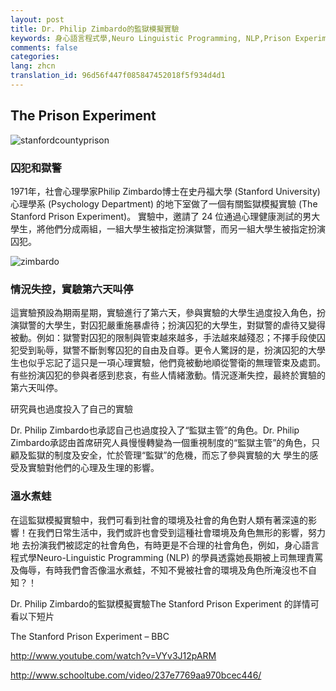 ```yaml
---
layout: post
title: Dr. Philip Zimbardo的監獄模擬實驗
keywords: 身心語言程式學,Neuro Linguistic Programming, NLP,Prison Experiment,zimbardo
comments: false
categories:
lang: zhcn
translation_id: 96d56f447f085847452018f5f934d4d1
---
```


## The Prison Experiment


![stanfordcountyprison](/assets/images/le/stanfordcountyprison.jpg "stanfordcountyprison")


### 囚犯和獄警

1971年，社會心理學家Philip Zimbardo博士在史丹福大學 (Stanford University) 心理學系 (Psychology Department) 的地下室做了一個有關監獄模擬實驗 (The Stanford Prison Experiment)。 實驗中，邀請了 24 位通過心理健康測試的男大學生，將他們分成兩組，一組大學生被指定扮演獄警，而另一組大學生被指定扮演囚犯。



![zimbardo](/assets/images/le/zimbardo.png "zimbardo")

### 情況失控，實驗第六天叫停

這實驗預設為期兩星期，實驗進行了第六天，參與實驗的大學生過度投入角色，扮演獄警的大學生，對囚犯嚴重施暴虐待；扮演囚犯的大學生，對獄警的虐待又變得 被動。例如：獄警對囚犯的限制與管束越來越多，手法越來越殘忍；不擇手段使囚犯受到恥辱，獄警不斷剝奪囚犯的自由及自尊。更令人驚訝的是，扮演囚犯的大學 生也似乎忘記了這只是一項心理實驗，他們竟被動地順從警衛的無理管束及處罰。有些扮演囚犯的參與者感到悲哀，有些人情緒激動。情況逐漸失控，最終於實驗的 第六天叫停。

研究員也過度投入了自己的實驗

Dr. Philip Zimbardo也承認自己也過度投入了“監獄主管”的角色。Dr. Philip Zimbardo承認由首席研究人員慢慢轉變為一個重視制度的“監獄主管”的角色，只顧及監獄的制度及安全，忙於管理“監獄”的危機，而忘了參與實驗的大 學生的感受及實驗對他們的心理及生理的影響。


### 溫水煮蛙

在這監獄模擬實驗中，我們可看到社會的環境及社會的角色對人類有著深遠的影響！在我們日常生活中，我們或許也會受到這種社會環境及角色無形的影響，努力地 去扮演我們被認定的社會角色，有時更是不合理的社會角色，例如，身心語言程式學Neuro-Linguistic Programming (NLP) 的學員透露她長期被上司無理責罵及侮辱，有時我們會否像溫水煮蛙，不知不覺被社會的環境及角色所淹沒也不自知？！



Dr. Philip Zimbardo的監獄模擬實驗The Stanford Prison Experiment 的詳情可看以下短片

The Stanford Prison Experiment – BBC

http://www.youtube.com/watch?v=VYv3J12pARM

http://www.schooltube.com/video/237e7769aa970bcec446/
